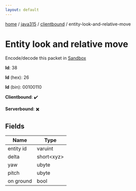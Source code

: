 ```yaml
---
layout: default
---
```


[home](/)  /  [java315](/protocol/java315)  /  [clientbound](/protocol/java315/clientbound)  /  entity-look-and-relative-move

# Entity look and relative move

Encode/decode this packet in [Sandbox](../../../sandbox/java315#Clientbound.EntityLookAndRelativeMove)

**Id**: 38

**Id** (hex): 26

**Id** (bin): 00100110

**Clientbound**: ✔️

**Serverbound**: ✖️

## Fields

Name | Type
---|---
entity id | varuint
delta | short&lt;xyz&gt;
yaw | ubyte
pitch | ubyte
on ground | bool
